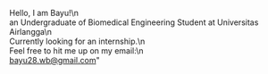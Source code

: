Hello, I am Bayu!\n\
an Undergraduate of Biomedical Engineering Student at Universitas Airlangga\n\
Currently looking for an internship.\n\
Feel free to hit me up on my email:\n\
bayu28.wb@gmail.com"
